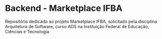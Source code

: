 # Backend - Marketplace IFBA

Repositório dedicado ao projeto Marketplace IFBA, solicitado pela disciplina Arquitetura de Software, curso ADS na Instituição Federal de Educação, Ciências e Tecnologia
